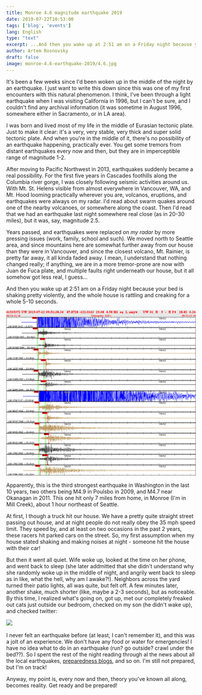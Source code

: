 ```yaml
---
title: Monroe 4.6 magnitude earthquake 2019
date: 2019-07-22T10:53:00
tags: ['blog', 'events']
lang: English
type: "text"
excerpt: ...And then you wake up at 2:51 am on a Friday night because your bed is shaking pretty violently, and the whole house is rattling and creaking for a whole 5-10 seconds...
author: Artem Rosnovsky
draft: false
image: monroe-4.6-earthquake-2019/4.6.jpg
---
```


It's been a few weeks since I'd been woken up in the middle of the night by an earthquake. I just want to write this down since this was one of my first encounters with this natural phenomenon. I think, I've been through a light earthquake when I was visiting California in 1996, but I can't be sure, and I couldn't find any archival information (it was sometime in August 1996, somewhere either in Sacramento, or in LA area).

I was born and lived most of my life in the middle of Eurasian tectonic plate. Just to make it clear: it's a very, very stable, very thick and super solid tectonic plate. And when you're in the middle of it, there's no possibility of an earthquake happening, practically ever. You get some tremors from distant earthquakes every now and then, but they are in imperceptible range of magnitude 1-2.

After moving to Pacific Northwest in 2013, earthquakes suddenly became a real possibility. For the first five years in Cascades foothills along the Columbia river gorge, I was closely following seismic activities around us. With Mt. St. Helens visible from almost everywhere in Vancouver, WA, and Mt. Hood looming practically wherever you are, volcanos, eruptions, and earthquakes were always on my radar. I'd read about swarm quakes around one of the nearby volcanoes, or somewhere along the coast. Then I'd read that we had an earthquake last night somewhere real close (as in 20-30 miles), but it was, say, magnitude 2.5.

Years passed, and earthquakes were replaced _on my radar_ by more pressing issues (work, family, school and such). We moved north to Seattle area, and since mountains here are somewhat further away from our house than they were in Vancouver, and since the closest volcano, Mt. Rainier, is pretty far away, it all kinda faded away. I mean, I understand that nothing changed really; if anything, we are in a more tremor-prone are now with Juan de Fuca plate, and multiple faults right underneath our house, but it all somehow got less real, I guess...

And then you wake up at 2:51 am on a Friday night because your bed is shaking pretty violently, and the whole house is rattling and creaking for a whole 5-10 seconds.

![](monroe-4.6-earthquake-2019/4.6.jpg)

Apparently, this is the third strongest earthquake in Washington in the last 10 years, two others being M4.9 in Poulsbo in 2009, and M4.7 near Okanagan in 2011. This one hit only 7 miles from home, in Monroe (I'm in Mill Creek), about 1 hour northeast of Seattle.

At first, I though a truck hit our house. We have a pretty quite straight street passing out house, and at night people do not really obey the 35 mph speed limit. They speed by, and at least on two occasions in the past 2 years, these racers hit parked cars on the street. So, my first assumption when my house stated shaking and making noises at night - someone hit the house with their car!

But then it went all quiet. Wife woke up, looked at the time on her phone, and went back to sleep (she later addmitted that she didn't understand why she randomly woke up in the middle of night, and angrily went back to sleep as in like, what the hell, why am I awake?!). Neighbors across the yard turned their patio lights, all was quite, but felt off. A few minutes later, another shake, much shorter (like, maybe a 2-3 seconds), but as noticeable. By this time, I realized what's going on, got up, met our completely freaked out cats just outside our bedroom, checked on my son (he didn't wake up), and checked twitter:

[![](/monroe-4.6-earthquake-2019/tweet.png)](https://twitter.com/MyEverettNews/status/1149617954918526976)

I never felt an earthquake before (at least, I can't remember it), and this was a jolt of an experience. We don't have any food or water for emergencies! I have no idea what to do in an earthquake (run? go outside? crawl under the bed??). So I spent the rest of the night reading through al the news about all the local earthquakes, [preparedness blogs](https://www.beyondsurvivalgear.com/11-survival-gear-essentials/), and so on. I'm still not prepared, but I'm on track!

Anyway, my point is, every now and then, theory you've known all along, becomes reality. Get ready and be prepared!

